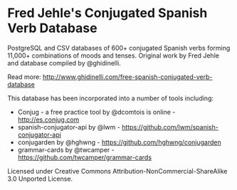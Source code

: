 # Fred Jehle's Conjugated Spanish Verb Database

PostgreSQL and CSV databases of 600+ conjugated Spanish verbs forming 11,000+ combinations of moods and tenses. Original work by Fred Jehle and database compiled by @ghidinelli. 

Read more: http://www.ghidinelli.com/free-spanish-conjugated-verb-database

This database has been incorporated into a number of tools including:

 * Conjug - a free practice tool by @dcomtois is online - http://es.conjug.com
 * spanish-conjugator-api by @lwm - https://github.com/lwm/spanish-conjugator-api
 * conjugarden by @hghwng - https://github.com/hghwng/conjugarden
 * grammar-cards by @twcamper - https://github.com/twcamper/grammar-cards

Licensed under Creative Commons Attribution-NonCommercial-ShareAlike 3.0 Unported License.

